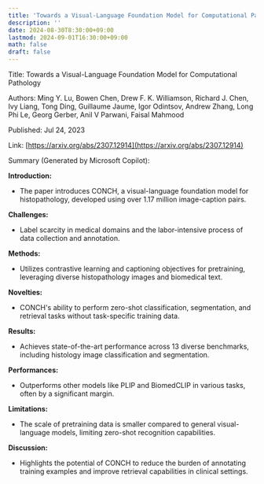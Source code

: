 ```yaml
---
title: 'Towards a Visual-Language Foundation Model for Computational Pathology'
description: ''
date: 2024-08-30T8:30:00+09:00
lastmod: 2024-09-01T16:30:00+09:00
math: false
draft: false
---
```


Title: Towards a Visual-Language Foundation Model for Computational Pathology

Authors: Ming Y. Lu, Bowen Chen, Drew F. K. Williamson, Richard J. Chen, Ivy Liang, Tong Ding, Guillaume Jaume, Igor Odintsov, Andrew Zhang, Long Phi Le, Georg Gerber, Anil V Parwani, Faisal Mahmood

Published: Jul 24, 2023

Link: [https://arxiv.org/abs/2307.12914](https://arxiv.org/abs/2307.12914)

Summary (Generated by Microsoft Copilot):

**Introduction:**
- The paper introduces CONCH, a visual-language foundation model for histopathology, developed using over 1.17 million image-caption pairs.

**Challenges:**
- Label scarcity in medical domains and the labor-intensive process of data collection and annotation.

**Methods:**
- Utilizes contrastive learning and captioning objectives for pretraining, leveraging diverse histopathology images and biomedical text.

**Novelties:**
- CONCH's ability to perform zero-shot classification, segmentation, and retrieval tasks without task-specific training data.

**Results:**
- Achieves state-of-the-art performance across 13 diverse benchmarks, including histology image classification and segmentation.

**Performances:**
- Outperforms other models like PLIP and BiomedCLIP in various tasks, often by a significant margin.

**Limitations:**
- The scale of pretraining data is smaller compared to general visual-language models, limiting zero-shot recognition capabilities.

**Discussion:**
- Highlights the potential of CONCH to reduce the burden of annotating training examples and improve retrieval capabilities in clinical settings.
